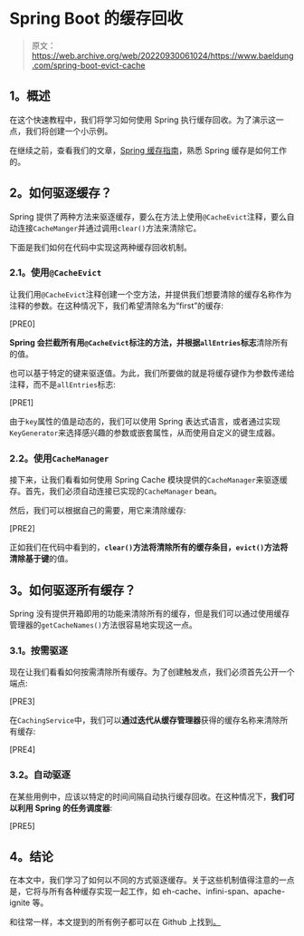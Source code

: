 # Spring Boot 的缓存回收

> 原文：<https://web.archive.org/web/20220930061024/https://www.baeldung.com/spring-boot-evict-cache>

## **1。概述**

在这个快速教程中，我们将学习如何使用 Spring 执行缓存回收。为了演示这一点，我们将创建一个小示例。

在继续之前，查看我们的文章，[Spring 缓存指南](/web/20221205110008/https://www.baeldung.com/spring-cache-tutorial)，熟悉 Spring 缓存是如何工作的。

## **2。如何驱逐缓存？**

Spring 提供了两种方法来驱逐缓存，要么在方法上使用`@CacheEvict`注释，要么自动连接`CacheManger`并通过调用`clear()`方法来清除它。

下面是我们如何在代码中实现这两种缓存回收机制。

### **2.1。使用`@CacheEvict`**

让我们用`@CacheEvict`注释创建一个空方法，并提供我们想要清除的缓存名称作为注释的参数。在这种情况下，我们希望清除名为“first”的缓存:

[PRE0]

**Spring 会拦截所有用`@CacheEvict`标注的方法，并根据`allEntries`标志**清除所有的值。

也可以基于特定的键来驱逐值。为此，我们所要做的就是将缓存键作为参数传递给注释，而不是`allEntries`标志:

[PRE1]

由于`key`属性的值是动态的，我们可以使用 Spring 表达式语言，或者通过实现`KeyGenerator`来选择感兴趣的参数或嵌套属性，从而使用自定义的键生成器。

### **2.2。使用`CacheManager`**

接下来，让我们看看如何使用 Spring Cache 模块提供的`CacheManager`来驱逐缓存。首先，我们必须自动连接已实现的`CacheManager` bean。

然后，我们可以根据自己的需要，用它来清除缓存:

[PRE2]

正如我们在代码中看到的，**`clear()`方法将清除所有的缓存条目，`evict()`方法将清除基于键**的值。

## **3。如何驱逐所有缓存？**

Spring 没有提供开箱即用的功能来清除所有的缓存，但是我们可以通过使用缓存管理器的`getCacheNames()`方法很容易地实现这一点。

### **3.1。按需驱逐**

现在让我们看看如何按需清除所有缓存。为了创建触发点，我们必须首先公开一个端点:

[PRE3]

在`CachingService`中，我们可以**通过迭代从缓存管理器**获得的缓存名称来清除所有缓存:

[PRE4]

### **3.2。自动驱逐**

在某些用例中，应该以特定的时间间隔自动执行缓存回收。在这种情况下，**我们可以利用 Spring 的任务调度器**:

[PRE5]

## **4。结论**

在本文中，我们学习了如何以不同的方式驱逐缓存。关于这些机制值得注意的一点是，它将与所有各种缓存实现一起工作，如 eh-cache、infini-span、apache-ignite 等。

和往常一样，本文提到的所有例子都可以在 Github 上找到[。](https://web.archive.org/web/20221205110008/https://github.com/eugenp/tutorials/tree/master/spring-caching)
